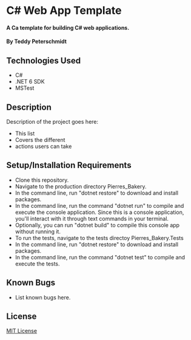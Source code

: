 # C# Web App Template

####  A Ca template for building C# web applications.

#### By Teddy Peterschmidt

## Technologies Used

* C#
* .NET 6 SDK
* MSTest

## Description

Description of the project goes here: 
* This list 
* Covers the different
* actions users can take

## Setup/Installation Requirements

* Clone this repository.
* Navigate to the production directory Pierres_Bakery.
* In the command line, run "dotnet restore" to download and install packages.
* In the command line, run the command "dotnet run" to compile and execute the console application. Since this is a console application, you'll interact with it through text commands in your terminal.
* Optionally, you can run "dotnet build" to compile this console app without running it.
* To run the tests, navigate to the tests directoy Pierres_Bakery.Tests
* In the command line, run "dotnet restore" to download and install packages.
* In the command line, run the command "dotnet test" to compile and execute the tests.

## Known Bugs

* List known bugs here.

## License

[MIT License](./LICENSE)